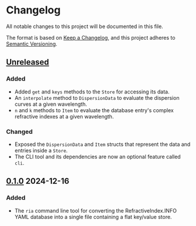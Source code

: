 # Changelog

All notable changes to this project will be documented in this file.

The format is based on [Keep a Changelog](https://keepachangelog.com/en/1.1.0/),
and this project adheres to [Semantic Versioning](https://semver.org/spec/v2.0.0.html).

## [Unreleased]

### Added

- Added `get` and `keys` methods to the `Store` for accessing its data.
- An `interpolate` method to `DispersionData` to evaluate the dispersion curves at a given wavelength.
- `n` and `k` methods to `Item` to evaluate the database entry's complex refractive indexes at a given wavelength.

### Changed

- Exposed the `DispersionData` and `Item` structs that represent the data and entries inside a `Store`.
- The CLI tool and its dependencies are now an optional feature called `cli`.

## [0.1.0] 2024-12-16

### Added

- The `ria` command line tool for converting the RefractiveIndex.INFO YAML database into a single file containing a flat key/value store.

[Unreleased]: https://github.com/kmdouglass/refractiveindex.info-adapters/compare/v0.1.0...HEAD
[0.1.0]: https://github.com/kmdouglass/refractiveindex.info-adapters/releases/tag/v0.1.0
